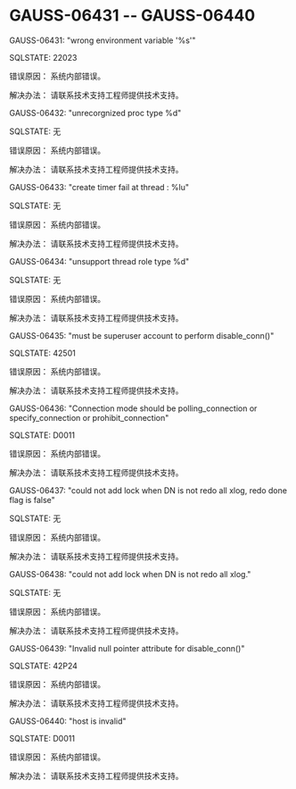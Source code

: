 # GAUSS-06431 -- GAUSS-06440<a name="ZH-CN_TOPIC_0302073221"></a>

GAUSS-06431: "wrong environment variable '%s'"

SQLSTATE: 22023

错误原因： 系统内部错误。

解决办法： 请联系技术支持工程师提供技术支持。

GAUSS-06432: "unrecorgnized proc type %d"

SQLSTATE: 无

错误原因： 系统内部错误。

解决办法： 请联系技术支持工程师提供技术支持。

GAUSS-06433: "create timer fail at thread : %lu"

SQLSTATE: 无

错误原因： 系统内部错误。

解决办法： 请联系技术支持工程师提供技术支持。

GAUSS-06434: "unsupport thread role type %d"

SQLSTATE: 无

错误原因： 系统内部错误。

解决办法： 请联系技术支持工程师提供技术支持。

GAUSS-06435: "must be superuser account to perform disable\_conn\(\)"

SQLSTATE: 42501

错误原因： 系统内部错误。

解决办法： 请联系技术支持工程师提供技术支持。

GAUSS-06436: "Connection mode should be polling\_connection or specify\_connection or prohibit\_connection"

SQLSTATE: D0011

错误原因： 系统内部错误。

解决办法： 请联系技术支持工程师提供技术支持。

GAUSS-06437: "could not add lock when DN is not redo all xlog, redo done flag is false"

SQLSTATE: 无

错误原因： 系统内部错误。

解决办法： 请联系技术支持工程师提供技术支持。

GAUSS-06438: "could not add lock when DN is not redo all xlog."

SQLSTATE: 无

错误原因： 系统内部错误。

解决办法： 请联系技术支持工程师提供技术支持。

GAUSS-06439: "Invalid null pointer attribute for disable\_conn\(\)"

SQLSTATE: 42P24

错误原因： 系统内部错误。

解决办法： 请联系技术支持工程师提供技术支持。

GAUSS-06440: "host is invalid"

SQLSTATE: D0011

错误原因： 系统内部错误。

解决办法： 请联系技术支持工程师提供技术支持。

